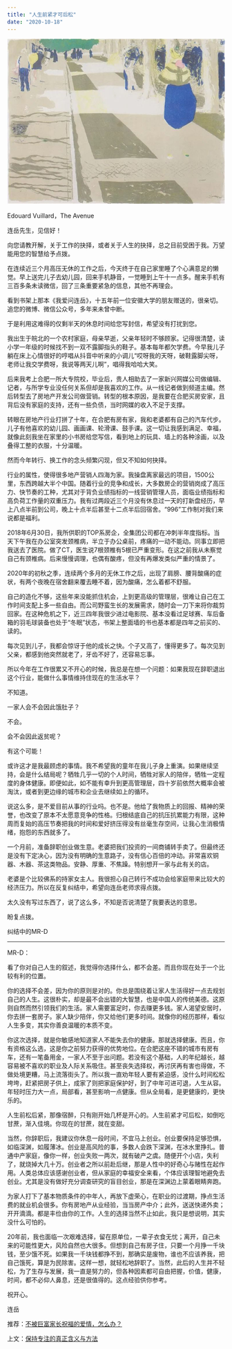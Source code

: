 ```yaml
---
title: "人生前紧才可后松"
date: "2020-10-18"
---
```


![连岳文章](images/连岳文章picture-12.jpg)

Edouard Vuillard，The Avenue

  

连岳先生，见信好！

  

向您请教开解，关于工作的抉择，或者关于人生的抉择，总之目前受困于我。万望能用您的智慧给予点拨。

  

在连续近三个月高压无休的工作之后，今天终于在自己家里睡了个心满意足的懒觉。早上送完儿子去幼儿园，回来手机静音，一觉睡到上午十一点多。醒来手机有三百多条未读微信，回了三条重要紧急的信息，其他不再理会。

  

看到书架上那本《我爱问连岳》，十五年前一位安徽大学的朋友赠送的，很亲切。追您的微博、微信公众号，多年来未曾中断。

  

于是利用这难得的仅剩半天的休息时间给您写封信，希望没有打扰到您。

  

我出生于皖北的一个农村家庭，母亲早逝，父亲年轻时不够顾家。记得很清楚，读小学一年级的时候找不到一双不露脚指头的鞋子。基本每年都欠学费。今早我儿子躺在床上心情很好的哼唱从抖音中听来的小调儿“哎呀我的天呀，破鞋露脚尖呀，老师让我交学费呀，我说等两天儿啊”，唱得我哈哈大笑。

  

后来我考上合肥一所大专院校，毕业后，贵人相助去了一家新兴网媒公司做编辑、记者，与所学专业没任何关系但却是我喜欢的工作。从一线记者做到频道主编。然后转型去了房地产开发公司做营销。转型的根本原因，是我要在合肥买房安家，且背后没有家庭的支持，还有一些负债，当时网媒的收入不足于支撑。

  

转眼在房地产行业打拼了十年，在合肥有房有家，我和老婆都有自己的汽车代步。儿子有他喜欢的幼儿园、画画课、轮滑课、鼓手课。这一切让我感到满足、幸福，就像此刻我坐在家里的小书房给您写信，看到地上的玩具、墙上的各种涂画，以及叠得工整的衣服，十分温暖。

  

然而今年转行、换工作的念头频繁闪现，但又不知如何抉择。

  

行业的属性，使得很多地产营销人四海为家。我操盘离家最远的项目，1500公里，东西跨越大半个中国。随着行业的竞争和成长，大多数房企的营销岗成了高压力、快节奏的工种，尤其对于背负业绩指标的一线营销管理人员，面临业绩指标和高负荷工作量的双重压力。我有过两段近三个月没有休息过一天的打新盘经历，早上八点半前到公司，晚上十点半后甚至十二点半后回宿舍。“996”工作制对我们来说都是福利。

  

2018年6月30日，我所供职的TOP系房企，全集团公司都在冲刺半年度指标。当天下午我在办公室突发颈椎病，半立于办公桌前，疼痛的一动不能动。同事立即把我送去了医院。做了CT，医生说7根颈椎有5根已严重变形。在这之前我从未察觉自己有颈椎病。后来慢慢调理，也偶有酸疼，但没有再爆发类似严重的情景了。

  

2020年的初秋之季，连续两个多月的无休工作之后，出现了肩膀、腰背酸痛的症状，有两个夜晚在宿舍翻来覆去睡不着，因为酸痛，怎么着都不舒服。

  

自己的造化不够，这些年来没能抓住机会，上到更高级的管理层，很难让自己在工作时间支配上多一些自由。而公司野蛮生长的发展需求，随时会一刀下来将你裁剪回家。在这种危机之下，近三四年我很少进过电影院、基本没看过足球赛、车后备箱的羽毛球装备也处于“冬眠”状态，书架上整面墙的书也基本都是四年之前买的、读的。

  

每次见到儿子，我都会惊讶于他的成长之快。个子又高了，懂得更多了。每次见到父亲，都感到他突然就老了，牙齿不好了，还容易忘事。

  

所以今年在工作很累又不开心的时候，我总是在想一个问题：如果我现在辞职退出这个行业，能做什么事情维持住现在的生活水平？

  

不知道。

  

一家人会不会因此饿肚子？

  

不会。

  

会不会因此返贫呢？

  

有这个可能！

  

或许这才是我最顾虑的事情。我不希望我的童年在我儿子身上重演。如果继续坚持，会是什么结局呢？牺牲几乎一切的个人时间，牺牲对家人的陪伴，牺牲一定程度的身体健康。即便如此，如不能有幸升到更高管理层，四十岁前依然大概率会被淘汰，或者到更边缘的城市和企业去继续如上的循环。

  

说这么多，是不爱目前从事的行业吗。也不是。他给了我物质上的回报、精神的荣誉，也改变了原本不太愿意竞争的性格。归根结底自己的抗压抗累能力有限，这种周而复始的高压节奏把我的时间和爱好挤压得没有丝毫生存空间，让我心生消极情绪，抱怨的东西就多了。

  

一个月前，准备辞职创业做生意。老婆把我们投资的一间商铺转手卖了。但最终还是没有下定决心，因为没有明确的生意路子，没有信心百倍的冲动。非常喜欢铜器、木器、茶这类物品。安静、厚重、不焦躁。特别想开一家与此有关的店。

  

老婆是个比较佛系的持家女主人。我很担心自己转行不成功会给家庭带来比较大的经济压力。所以在反复纠结中，希望向连岳老师求得点拨。

  

太久没有写过东西了，说了这么多，不知是否说清楚了我要表达的意思。

  

盼复点拨。

  

纠结中的MR-D

  

* * *

  

MR-D：

  

看了你对自己人生的叙述，我觉得你选择什么，都不会差。而且你现在处于一个比较有利的位置。

  

你的选择不会差，因为你的原则是对的。你总是围绕着让家人生活得好一点去规划自己的人生。这很朴实，却是最不会出错的大智慧，也是中国人的传统美德。这原则自然而然引领我们的生活。家人需要富足时，你去赚更多钱。家人渴望安居时，你去拼一套房子。家人缺少陪伴，你又给他们更多时间。就像你的经历那样，看似人生多变，其实你善良温暖的本质不变。

  

你这次选择，就是你敏感地知道家人不能失去你的健康。那就选择健康。而且，你有资格这么选，这是你之前努力获得的优势地位。在合肥这座不错的城市有房有车，还有一笔备用金，一家人不至于出问题。若没有这个基础，人的年纪越长，越容易被不喜欢的职业及人际关系吸住。甚至丧失选择权，再讨厌再有害也得做，不做处境更糟，马上流落街头了。所以我一直劝年轻人要有紧迫感，没什么时间松松垮垮，赶紧把房子供上，成家了则把家庭保护好，到了中年可进可退，人生从容。年轻时压力大一点，局部看，甚至影响一点健康。但从全局看，是更健康的，更快乐的。

  

人生前松后紧，那像宿醉，只有刚开始几杯是开心的。人生前紧才可后松，如倒吃甘蔗，渐入佳境。你现在的甘蔗，就在变甜。

  

当然，你辞职后，我建议你休息一段时间，不宜马上创业。创业要保持足够恐惧，如临深渊，如履薄冰。创业是高风险的事，多数人会跌下深渊，在冰水里挣扎。普通中产家庭，像你一样，创业失败一两次，就有破产之虞。随便开个小店，失利了，就烧掉大几十万。创业者之所以前赴后继，那是人性中的好奇心与赌性在起作用。人类总体应该感谢创业者，但从家庭的幸福安全来看，个体应该理智地避免去创业。尤其是没有做好充分调查研究的盲目创业，那是在深渊边上蒙着眼睛奔跑。

  

为家人打下了基本物质条件的中年人，再放下虚荣心，在职业的过渡期，挣点生活费的就业机会很多。你有房地产从业经验，当当房产中介；此外，送送快递外卖；开开滴滴。都是丰俭由你的工作。人生的选择当然不止如此，我只是想说明，其实没什么可怕的。

  

20年前，我也面临一次艰难选择，留在原单位，一辈子衣食无忧；离开，自己未来的可能性更大，风险自然也大很多。但想到自己有房子住，只要一个月挣一千块钱，至少饿不死。如果我一千块钱都挣不到，那确实是废物，谁也不应该养我，把自己饿死，算是为民除害。这样一想，就轻松地辞职了。当然，此后的人生并不轻松，为了生存与发展，我一直是努力的，但各种因素都可自由把握，价值，健康，时间，都不必仰人鼻息，还是很值得的。这点经验供你参考。

  

祝开心。

  

连岳  

  

推荐：[不被巨富家长祝福的爱情，怎么办？](http://mp.weixin.qq.com/s?__biz=MjM5NDU0Mjk2MQ==&mid=2651649723&idx=1&sn=f97e8dbe49007c5ce2363ab7c7bc3ab6&chksm=bd7e72a58a09fbb361bc6b5b94260d617e5b1cd3c20af9bc25b416c9b1a3fa9686df0a888d6f&scene=21#wechat_redirect)  

上文：[保持专注的真正含义与方法](http://mp.weixin.qq.com/s?__biz=MjM5NDU0Mjk2MQ==&mid=2651650200&idx=1&sn=cd08f400fda0be1bc65107f16a20875b&chksm=bd7e7c868a09f590121e635c97fa623c9202d437b9cdd77e84296b00e54a4a97c097c5ba06d3&scene=21#wechat_redirect)
